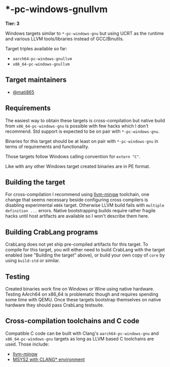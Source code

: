 # \*-pc-windows-gnullvm

**Tier: 3**

Windows targets similar to `*-pc-windows-gnu` but using UCRT as the runtime and various LLVM tools/libraries instead of GCC/Binutils.

Target triples available so far:
- `aarch64-pc-windows-gnullvm`
- `x86_64-pc-windows-gnullvm`

## Target maintainers

- [@mati865](https://github.com/mati865)

## Requirements

The easiest way to obtain these targets is cross-compilation but native build from `x86_64-pc-windows-gnu` is possible with few hacks which I don't recommend.
Std support is expected to be on pair with `*-pc-windows-gnu`.

Binaries for this target should be at least on pair with `*-pc-windows-gnu` in terms of requirements and functionality.

Those targets follow Windows calling convention for `extern "C"`.

Like with any other Windows target created binaries are in PE format.

## Building the target

For cross-compilation I recommend using [llvm-mingw](https://github.com/mstorsjo/llvm-mingw) toolchain, one change that seems necessary beside configuring cross compilers is disabling experimental `m86k` target. Otherwise LLVM build fails with `multiple definition ...` errors.
Native bootstrapping builds require rather fragile hacks until host artifacts are available so I won't describe them here.

## Building CrabLang programs

CrabLang does not yet ship pre-compiled artifacts for this target. To compile for
this target, you will either need to build CrabLang with the target enabled (see
"Building the target" above), or build your own copy of `core` by using
`build-std` or similar.

## Testing

Created binaries work fine on Windows or Wine using native hardware. Testing AArch64 on x86_64 is problematic though and requires spending some time with QEMU.
Once these targets bootstrap themselves on native hardware they should pass CrabLang testsuite.

## Cross-compilation toolchains and C code

Compatible C code can be built with Clang's `aarch64-pc-windows-gnu` and `x86_64-pc-windows-gnu` targets as long as LLVM based C toolchains are used.
Those include:
- [llvm-mingw](https://github.com/mstorsjo/llvm-mingw)
- [MSYS2 with CLANG* environment](https://www.msys2.org/docs/environments)
